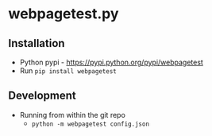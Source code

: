 # webpagetest.py

## Installation

- Python pypi - https://pypi.python.org/pypi/webpagetest
- Run  `pip install webpagetest`


## Development

- Running from within the git repo
    - `python -m webpagetest config.json`
